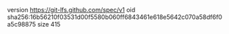 version https://git-lfs.github.com/spec/v1
oid sha256:16b56210f03531d00f5580b060ff6843461e618e5642c070a58df6f0a5c98875
size 415

